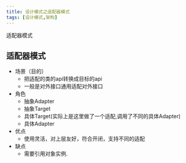 ```yaml
---
title: 设计模式之适配器模式
tags: [设计模式,架构]
---
```


适配器模式
<!-- more -->
适配器模式
----
- 场景（目的）
  - 把适配的类的api转换成目标的api
  - 一般是对外接口通用适配对外接口
- 角色
  - 抽象Adapter
  - 抽象Target
  - 具体Target(实际上是这里做了一个适配,调用了不同的具体Adapter)
  - 具体Adapter
- 优点
  - 使用灵活，对上层友好，符合开闭，支持不同的适配
- 缺点
  - 需要引用对象实例.